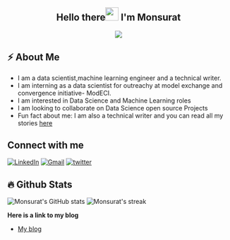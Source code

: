 <h2 align="center">Hello there<img src = "https://raw.githubusercontent.com/MartinHeinz/MartinHeinz/master/wave.gif" width = 30px> I'm Monsurat</h2>

<!-- Animation Typing -->

<p align="center">
  <a href="https://github.com/DenverCoder1/readme-typing-svg"><img src="https://readme-typing-svg.herokuapp.com?font=Fira+Code&pause=1100&width=500&lines=I'm+a+Data+Scientist,+Technical+Writer;"></a>
</p>


<!-- About me section -->

<h2>⚡️ About Me</h2>

- I am a data scientist,machine learning engineer and a technical writer.
- I am interning as a data scientist for outreachy at model exchange and convergence initiative- ModECI.
- I am interested in Data Science and Machine Learning roles
- I am looking to collaborate on Data Science open source Projects 
- Fun fact about me: I am also a technical writer and you can read all my stories [here](https://onabajomonsurat.hashnode.dev)

<h2>Connect with me</h3>

[![LinkedIn](https://img.shields.io/badge/LinkedIn-0077B5?style=for-the-badge&logo=linkedin&logoColor=white)](https://www.linkedin.com/in/onabajo-monsurat)
[![Gmail](https://img.shields.io/badge/Gmail-D14836?style=for-the-badge&logo=gmail&logoColor=white)](mailto:onabajofunmilayo@gmail.com)
[![twitter](https://img.shields.io/badge/-Onabajo-informational?style=for-the-badge&logo=twitter&logoColor=white)](https://twitter.com/Onabajo3?t=vJhoOIDgVqJceca4zgx9-g&s=09)

## :fire: Github Stats

![Monsurat's GitHub stats](https://github-readme-stats.vercel.app/api?username=Monsurat-Onabajo&show_icons=true&theme=dark)
![Monsurat's streak](https://github-readme-streak-stats.herokuapp.com/?user=Monsurat-Onabajo&&theme=tokyonight)

**Here is a link to my blog**
- [My blog](https://onabajomonsurat.hashnode.dev)




<!---
Monsurat-Onabajo/Monsurat-Onabajo is a ✨ special ✨ repository because its `README.md` (this file) appears on your GitHub profile.
You can click the Preview link to take a look at your changes.
--->
